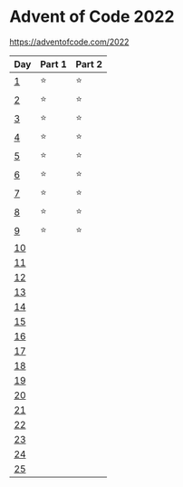 # Advent of Code 2022

https://adventofcode.com/2022


| Day                                        | Part 1 | Part 2 |
| ------------------------------------------ | ------ | ------ |
| [1](https://adventofcode.com/2022/day/1)   | :star: | :star: |
| [2](https://adventofcode.com/2022/day/2)   | :star: | :star: |
| [3](https://adventofcode.com/2022/day/3)   | :star: | :star: |
| [4](https://adventofcode.com/2022/day/4)   | :star: | :star: |
| [5](https://adventofcode.com/2022/day/5)   | :star: | :star: |
| [6](https://adventofcode.com/2022/day/6)   | :star: | :star: |
| [7](https://adventofcode.com/2022/day/7)   | :star: | :star: |
| [8](https://adventofcode.com/2022/day/8)   | :star: | :star: |
| [9](https://adventofcode.com/2022/day/9)   | :star: | :star: |
| [10](https://adventofcode.com/2022/day/10) |        |        |
| [11](https://adventofcode.com/2022/day/11) |        |        |
| [12](https://adventofcode.com/2022/day/12) |        |        |
| [13](https://adventofcode.com/2022/day/13) |        |        |
| [14](https://adventofcode.com/2022/day/14) |        |        |
| [15](https://adventofcode.com/2022/day/15) |        |        |
| [16](https://adventofcode.com/2022/day/16) |        |        |
| [17](https://adventofcode.com/2022/day/17) |        |        |
| [18](https://adventofcode.com/2022/day/18) |        |        |
| [19](https://adventofcode.com/2022/day/19) |        |        |
| [20](https://adventofcode.com/2022/day/20) |        |        |
| [21](https://adventofcode.com/2022/day/21) |        |        |
| [22](https://adventofcode.com/2022/day/22) |        |        |
| [23](https://adventofcode.com/2022/day/23) |        |        |
| [24](https://adventofcode.com/2022/day/24) |        |        |
| [25](https://adventofcode.com/2022/day/25) |        |        |